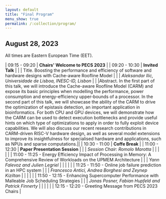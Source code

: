 ```yaml
---
layout: default
title: "Final Program"
menu_show: true
permalink: /:collection/program/
---
```





## August 28, 2023

All times are Eastern European Time (EET).

| 09:15 - 09:20 | **Chairs' Welcome to PECS 2023** |
| 09:20 - 10:30 | **Invited Talk** |
| | Title. Boosting the performance and efficiency of software and hardware designs with Cache-aware Roofline Model |
| | *Aleksandar Ilic, Universidade de Lisboa, INESC-ID, Lisbon* |
| |Abstract. In the first part of this talk, we will introduce the Cache-aware Roofline Model (CARM) and expose its basic principles when modelling the performance, power consumption and energy-efficiency upper-bounds of a processor. In the second part of this talk, we will showcase the ability of the CARM to drive the optimization of epistasis detection, an important application in bioinformatics. For both CPU and GPU devices, we will demonstrate how the CARM can be used to detect execution bottlenecks and provide useful hints on which type of optimizations to apply in order to fully exploit device capabilities. We will also discuss our recent research contributions in CARM-driven RISC-V hardware design, as well as several model extensions to improve its insightfulness for specialised hardware and applications, such as NPUs and sparse computations.||
| 10:30 - 11:00 | **Coffe Break** |
| 11:00 - 12:30 | **Paper Presentation Session** |
| | *Session Chair: Romolo Marotta* |
| | |
| | 11:00 - 11:25 - Energy Efficiency Impact of Processing in Memory: A Comprehensive Review of Workloads on the UPMEM Architecture |
| | *Yann Falevoz and Julien Legriel* |
| | |
| | 11:25 - 11:50 - Online job failure prediction in an HPC system |
| | *Francesco Antici, Andrea Borghesi and Zeynep Kiziltan* |
| | |
| | 11:50 - 12:15 - Enhancing Supercomputer Performance with Malleable Job Scheduling Strategies |
| | *Jonas Posner, Fabian Hupfeld and Patrick Finnerty* |
| | |
| | 12:15 - 12:20 - Greeting Message from PECS 2023 Chairs |

